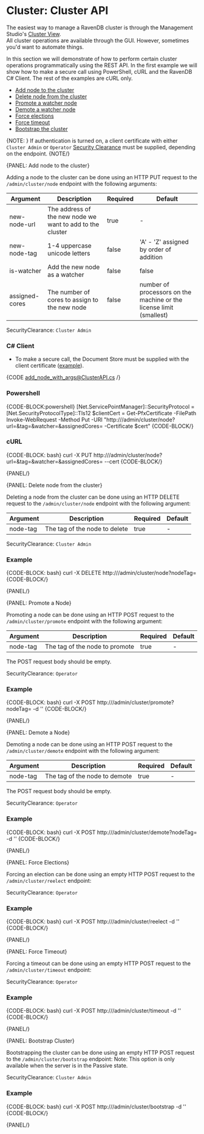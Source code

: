 # Cluster: Cluster API

The easiest way to manage a RavenDB cluster is through the Management Studio's [Cluster View](../../studio/server/cluster/cluster-view).  
All cluster operations are available through the GUI. However, sometimes you'd want to automate things. 

In this section we will demonstrate of how to perform certain cluster operations programmatically using the REST API.
In the first example we will show how to make a secure call using PowerShell, cURL and the RavenDB C# Client. The rest of the examples are cURL only.

- [Add node to the cluster](../../server/clustering/cluster-api#add-node-to-the-cluster)
- [Delete node from the cluster](../../server/clustering/cluster-api#delete-node-from-the-cluster)
- [Promote a watcher node](../../server/clustering/cluster-api#promote-a-watcher-node)
- [Demote a watcher node](../../server/clustering/cluster-api#demote-a-watcher-node)
- [Force elections](../../server/clustering/cluster-api#force-elections)
- [Force timeout](../../server/clustering/cluster-api#force-timeout)
- [Bootstrap the cluster](../../server/clustering/cluster-api#bootstrap-cluster)

{NOTE: }
If authentication is turned on, a client certificate with either `Cluster Admin` or `Operator` [Security Clearance](../../server/security/authorization/security-clearance-and-permissions) must be supplied, depending on the endpoint.
{NOTE/}

{PANEL: Add node to the cluster}

Adding a node to the cluster can be done using an HTTP PUT request to the `/admin/cluster/node` endpoint with the following arguments:

| Argument | Description | Required | Default |
| - | - | - | - |
| new-node-url | The address of the new node we want to add to the cluster | true | -
| new-node-tag | 1-4 uppercase unicode letters | false | 'A' - 'Z' assigned by order of addition
| is-watcher | Add the new node as a watcher | false | false
| assigned-cores | The number of cores to assign to the new node | false | number of processors on the machine or the license limit (smallest)

SecurityClearance: `Cluster Admin`

### C# Client

* To make a secure call, the Document Store must be supplied with the client certificate ([example](../../client-api/setting-up-authentication-and-authorization)).

{CODE add_node_with_args@ClusterAPI.cs /}

### Powershell

{CODE-BLOCK:powershell}
[Net.ServicePointManager]::SecurityProtocol = [Net.SecurityProtocolType]::Tls12
$clientCert = Get-PfxCertificate -FilePath <path-to-pfx-cert>
Invoke-WebRequest -Method Put -URI "http://<server-url>/admin/cluster/node?url=<new-node-url>&tag=<new-node-tag>&watcher=<is-watcher>&assignedCores=<assigned-cores> -Certificate $cert"
{CODE-BLOCK/}

### cURL

{CODE-BLOCK: bash}
curl -X PUT http://<server-url>/admin/cluster/node?url=<new-node-url>&tag=<node-tag>&watcher=<is-watcher>&assignedCores=<assigned-cores> --cert <path-to-pem-cert>
{CODE-BLOCK/}

{PANEL/}

{PANEL: Delete node from the cluster}

Deleting a node from the cluster can be done using an HTTP DELETE request to the `/admin/cluster/node` endpoint with the following argument:

| Argument | Description | Required | Default |
| - | - | - | - |
| node-tag | The tag of the node to delete | true | -

SecurityClearance: `Cluster Admin`

### Example

{CODE-BLOCK: bash}
curl -X DELETE http://<server-url>/admin/cluster/node?nodeTag=<node-tag>
{CODE-BLOCK/}

{PANEL/}

{PANEL: Promote a Node}

Promoting a node can be done using an HTTP POST request to the `/admin/cluster/promote` 
endpoint with the following argument:

| Argument | Description | Required | Default |
| - | - | - | - |
| node-tag | The tag of the node to promote | true | -

The POST request body should be empty.

SecurityClearance: `Operator`

### Example

{CODE-BLOCK: bash}
curl -X POST http://<server-url>/admin/cluster/promote?nodeTag=<node-tag> -d ''
{CODE-BLOCK/}

{PANEL/}

{PANEL: Demote a Node}

Demoting a node can be done using an HTTP POST request to the `/admin/cluster/demote` endpoint with the following argument:

| Argument | Description | Required | Default |
| - | - | - | - |
| node-tag | The tag of the node to demote | true | -

The POST request body should be empty.

SecurityClearance: `Operator`

### Example

{CODE-BLOCK: bash}
curl -X POST http://<server-url>/admin/cluster/demote?nodeTag=<node-tag> -d ''
{CODE-BLOCK/}

{PANEL/}

{PANEL: Force Elections}

Forcing an election can be done using an empty HTTP POST request to the `/admin/cluster/reelect` endpoint:

SecurityClearance: `Operator`

### Example

{CODE-BLOCK: bash}
curl -X POST http://<server-url>/admin/cluster/reelect -d ''
{CODE-BLOCK/}

{PANEL/}

{PANEL: Force Timeout}

Forcing a timeout can be done using an empty HTTP POST request to the `/admin/cluster/timeout` endpoint:

SecurityClearance: `Operator`

### Example

{CODE-BLOCK: bash}
curl -X POST http://<server-url>/admin/cluster/timeout -d ''
{CODE-BLOCK/}

{PANEL/}

{PANEL: Bootstrap Cluster}

Bootstrapping the cluster can be done using an empty HTTP POST request to the `/admin/cluster/bootstrap` endpoint:
Note: This option is only available when the server is in the Passive state. 

SecurityClearance: `Cluster Admin`

### Example

{CODE-BLOCK: bash}
curl -X POST http://<server-url>/admin/cluster/bootstrap -d ''
{CODE-BLOCK/}

 {PANEL/}
